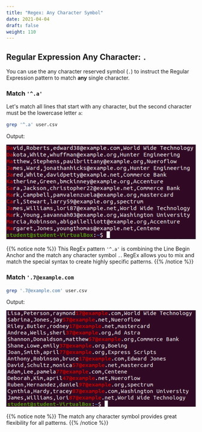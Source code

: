 ```yaml
---
title: "Regex: Any Character Symbol"
date: 2021-04-04
draft: false
weight: 110
---
```


## Regular Expression Any Character: `.`

You can use the any character reserved symbol (`.`) to instruct the Regular Expression pattern to match **any** single character.

### Match `'^.a'`

Let's match all lines that start with any character, but the second character must be the lowercase letter `a`:

```bash
grep '^.a' user.csv
```

Output:

![grep '^.a'](pictures/grep-any-character.png?classes=border)

{{% notice note %}}
This RegEx pattern `'^.a'` is combining the Line Begin Anchor and the match any character symbol `.`. RegEx allows you to mix and match the special syntax to create highly specific patterns.
{{% /notice %}}

### Match `'.7@example.com`

```bash
grep '.7@example.com' user.csv
```

Output:

![grep '.7@example'](pictures/grep-any-character-two.png?classes=border)

{{% notice note %}}
The match any character symbol provides great flexibility for all patterns.
{{% /notice %}}